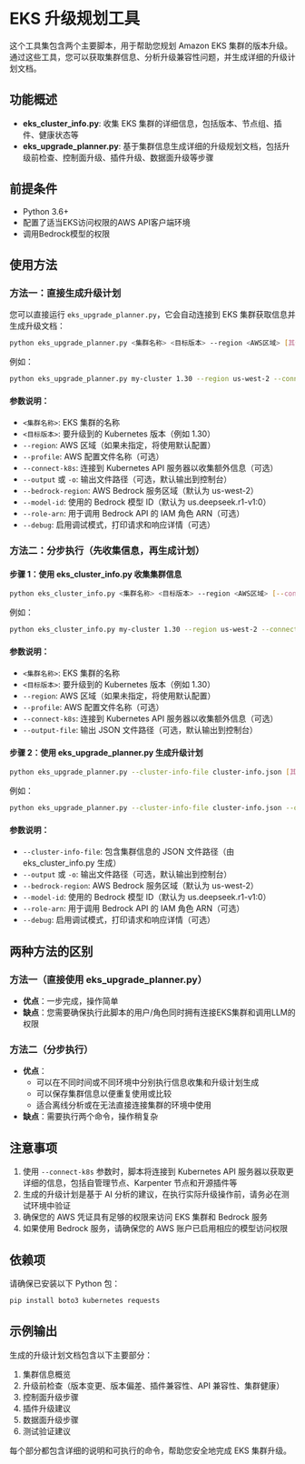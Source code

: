 # EKS 升级规划工具

这个工具集包含两个主要脚本，用于帮助您规划 Amazon EKS 集群的版本升级。通过这些工具，您可以获取集群信息、分析升级兼容性问题，并生成详细的升级计划文档。

## 功能概述

- **eks_cluster_info.py**: 收集 EKS 集群的详细信息，包括版本、节点组、插件、健康状态等
- **eks_upgrade_planner.py**: 基于集群信息生成详细的升级规划文档，包括升级前检查、控制面升级、插件升级、数据面升级等步骤

## 前提条件

- Python 3.6+
- 配置了适当EKS访问权限的AWS API客户端环境
- 调用Bedrock模型的权限

## 使用方法

### 方法一：直接生成升级计划

您可以直接运行 `eks_upgrade_planner.py`，它会自动连接到 EKS 集群获取信息并生成升级文档：

```bash
python eks_upgrade_planner.py <集群名称> <目标版本> --region <AWS区域> [其他选项]
```

例如：

```bash
python eks_upgrade_planner.py my-cluster 1.30 --region us-west-2 --connect-k8s --output upgrade-plan.md
```

#### 参数说明：

- `<集群名称>`: EKS 集群的名称
- `<目标版本>`: 要升级到的 Kubernetes 版本（例如 1.30）
- `--region`: AWS 区域（如果未指定，将使用默认配置）
- `--profile`: AWS 配置文件名称（可选）
- `--connect-k8s`: 连接到 Kubernetes API 服务器以收集额外信息（可选）
- `--output` 或 `-o`: 输出文件路径（可选，默认输出到控制台）
- `--bedrock-region`: AWS Bedrock 服务区域（默认为 us-west-2）
- `--model-id`: 使用的 Bedrock 模型 ID（默认为 us.deepseek.r1-v1:0）
- `--role-arn`: 用于调用 Bedrock API 的 IAM 角色 ARN（可选）
- `--debug`: 启用调试模式，打印请求和响应详情（可选）

### 方法二：分步执行（先收集信息，再生成计划）

#### 步骤 1：使用 eks_cluster_info.py 收集集群信息

```bash
python eks_cluster_info.py <集群名称> <目标版本> --region <AWS区域> [--connect-k8s] --output-file cluster-info.json
```

例如：

```bash
python eks_cluster_info.py my-cluster 1.30 --region us-west-2 --connect-k8s --output-file cluster-info.json
```

#### 参数说明：

- `<集群名称>`: EKS 集群的名称
- `<目标版本>`: 要升级到的 Kubernetes 版本（例如 1.30）
- `--region`: AWS 区域（如果未指定，将使用默认配置）
- `--profile`: AWS 配置文件名称（可选）
- `--connect-k8s`: 连接到 Kubernetes API 服务器以收集额外信息（可选）
- `--output-file`: 输出 JSON 文件路径（可选，默认输出到控制台）

#### 步骤 2：使用 eks_upgrade_planner.py 生成升级计划

```bash
python eks_upgrade_planner.py --cluster-info-file cluster-info.json [其他选项]
```

例如：

```bash
python eks_upgrade_planner.py --cluster-info-file cluster-info.json --output upgrade-plan.md
```

#### 参数说明：

- `--cluster-info-file`: 包含集群信息的 JSON 文件路径（由 eks_cluster_info.py 生成）
- `--output` 或 `-o`: 输出文件路径（可选，默认输出到控制台）
- `--bedrock-region`: AWS Bedrock 服务区域（默认为 us-west-2）
- `--model-id`: 使用的 Bedrock 模型 ID（默认为 us.deepseek.r1-v1:0）
- `--role-arn`: 用于调用 Bedrock API 的 IAM 角色 ARN（可选）
- `--debug`: 启用调试模式，打印请求和响应详情（可选）

## 两种方法的区别

### 方法一（直接使用 eks_upgrade_planner.py）

- **优点**：一步完成，操作简单
- **缺点**：您需要确保执行此脚本的用户/角色同时拥有连接EKS集群和调用LLM的权限

### 方法二（分步执行）

- **优点**：
  - 可以在不同时间或不同环境中分别执行信息收集和升级计划生成
  - 可以保存集群信息以便重复使用或比较
  - 适合离线分析或在无法直接连接集群的环境中使用
- **缺点**：需要执行两个命令，操作稍复杂

## 注意事项

1. 使用 `--connect-k8s` 参数时，脚本将连接到 Kubernetes API 服务器以获取更详细的信息，包括自管理节点、Karpenter 节点和开源插件等
2. 生成的升级计划是基于 AI 分析的建议，在执行实际升级操作前，请务必在测试环境中验证
3. 确保您的 AWS 凭证具有足够的权限来访问 EKS 集群和 Bedrock 服务
4. 如果使用 Bedrock 服务，请确保您的 AWS 账户已启用相应的模型访问权限

## 依赖项

请确保已安装以下 Python 包：

```bash
pip install boto3 kubernetes requests
```

## 示例输出

生成的升级计划文档包含以下主要部分：

1. 集群信息概览
2. 升级前检查（版本变更、版本偏差、插件兼容性、API 兼容性、集群健康）
3. 控制面升级步骤
4. 插件升级建议
5. 数据面升级步骤
6. 测试验证建议

每个部分都包含详细的说明和可执行的命令，帮助您安全地完成 EKS 集群升级。

